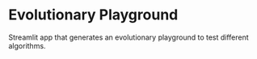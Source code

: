 # Evolutionary Playground
Streamlit app that generates an evolutionary playground to test different algorithms.
